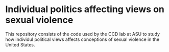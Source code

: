 # Individual politics affecting views on sexual violence

This repository consists of the code used by the CCD lab at ASU to study how individul political views affects conceptions of sexual violence in the United States.
